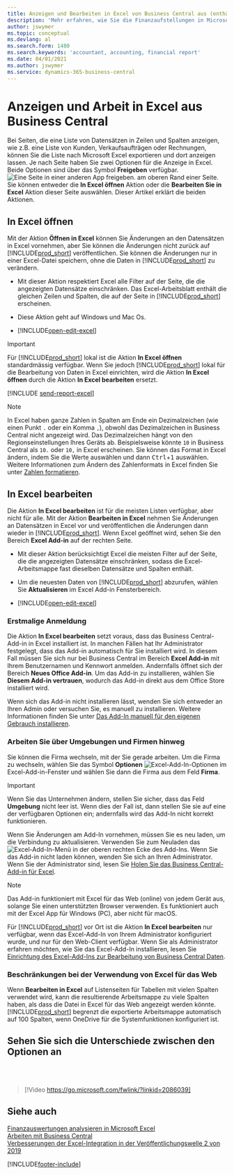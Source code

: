 ```yaml
---
title: Anzeigen und Bearbeiten in Excel von Business Central aus (enthält ein Video)
description: 'Mehr erfahren, wie Sie die Finanzaufstellungen in Microsoft Excel von  Business Central für eine Analyse der Daten öffnen können.'
author: jswymer
ms.topic: conceptual
ms.devlang: al
ms.search.form: 1480
ms.search.keywords: 'accountant, accounting, financial report'
ms.date: 04/01/2021
ms.author: jswymer
ms.service: dynamics-365-business-central
---
```

# <a name="viewing-and-editing-in-excel-from-business-central"></a>Anzeigen und Arbeit in Excel aus Business Central

Bei Seiten, die eine Liste von Datensätzen in Zeilen und Spalten anzeigen, wie z.B. eine Liste von Kunden, Verkaufsaufträgen oder Rechnungen, können Sie die Liste nach Microsoft Excel exportieren und dort anzeigen lassen. Je nach Seite haben Sie zwei Optionen für die Anzeige in Excel. Beide Optionen sind über das Symbol **Freigeben** verfügbar. ![Eine Seite in einer anderen App freigeben.](media/share-icon.png) am oberen Rand einer Seite. Sie können entweder die **In Excel öffnen** Aktion oder die **Bearbeiten Sie in Excel** Aktion dieser Seite auswählen. Dieser Artikel erklärt die beiden Aktionen.

## <a name="open-in-excel"></a>In Excel öffnen

Mit der Aktion **Öffnen in Excel** können Sie Änderungen an den Datensätzen in Excel vornehmen, aber Sie können die Änderungen nicht zurück auf [!INCLUDE[prod_short](includes/prod_short.md)] veröffentlichen. Sie können die Änderungen nur in einer Excel-Datei speichern, ohne die Daten in [!INCLUDE[prod_short](includes/prod_short.md)] zu verändern.

- Mit dieser Aktion respektiert Excel alle Filter auf der Seite, die die angezeigten Datensätze einschränken. Das Excel-Arbeitsblatt enthält die gleichen Zeilen und Spalten, die auf der Seite in [!INCLUDE[prod_short](includes/prod_short.md)] erscheinen.

- Diese Aktion geht auf Windows und Mac Os.
- [!INCLUDE[open-edit-excel](includes/open-and-edit-excel.md)]

> [!IMPORTANT]
> Für [!INCLUDE[prod_short](includes/prod_short.md)] lokal ist die Aktion **In Excel öffnen** standardmässig verfügbar. Wenn Sie jedoch [!INCLUDE[prod_short](includes/prod_short.md)] lokal für die Bearbeitung von Daten in Excel einrichten, wird die Aktion **In Excel öffnen** durch die Aktion **In Excel bearbeiten** ersetzt.

[!INCLUDE [send-report-excel](includes/send-report-excel.md)] 

> [!NOTE]
> In Excel haben ganze Zahlen in Spalten am Ende ein Dezimalzeichen (wie einen Punkt `.` oder ein Komma `,`), obwohl das Dezimalzeichen in Business Central nicht angezeigt wird. Das Dezimalzeichen hängt von den Regionseinstellungen Ihres Geräts ab. Beispielsweise könnte `10` in Business Central als `10.` oder `10,` in Excel erscheinen. Sie können das Format in Excel ändern, indem Sie die Werte auswählen und dann <kbd>Ctrl</kbd>+<kbd>1</kbd> auswählen. Weitere Informationen zum Ändern des Zahlenformats in Excel finden Sie unter [Zahlen formatieren](https://support.microsoft.com/office/format-numbers-f27f865b-2dc5-4970-b289-5286be8b994a).


## <a name="edit-in-excel"></a>In Excel bearbeiten

Die Aktion **In Excel bearbeiten** ist für die meisten Listen verfügbar, aber nicht für alle. Mit der Aktion **Bearbeiten in Excel** nehmen Sie Änderungen an Datensätzen in Excel vor und veröffentlichen die Änderungen dann wieder in [!INCLUDE[prod_short](includes/prod_short.md)]. Wenn Excel geöffnet wird, sehen Sie den Bereich **Excel Add-in** auf der rechten Seite.

- Mit dieser Aktion berücksichtigt Excel die meisten Filter auf der Seite, die die angezeigten Datensätze einschränken, sodass die Excel-Arbeitsmappe fast dieselben Datensätze und Spalten enthält.

- Um die neuesten Daten von [!INCLUDE[prod_short](includes/prod_short.md)] abzurufen, wählen Sie **Aktualisieren** im Excel Add-in Fensterbereich.
- [!INCLUDE[open-edit-excel](includes/open-and-edit-excel.md)]

### <a name="first-time-sign-in"></a>Erstmalige Anmeldung

Die Aktion **In Excel bearbeiten** setzt voraus, dass das Business Central-Add-in in Excel installiert ist. In manchen Fällen hat Ihr Administrator festgelegt, dass das Add-in automatisch für Sie installiert wird. In diesem Fall müssen Sie sich nur bei Business Central im Bereich **Excel Add-in** mit Ihrem Benutzernamen und Kennwort anmelden. Andernfalls öffnet sich der Bereich **Neues Office Add-in**. Um das Add-in zu installieren, wählen Sie **Diesem Add-in vertrauen**, wodurch das Add-in direkt aus dem Office Store installiert wird.

Wenn sich das Add-in nicht installieren lässt, wenden Sie sich entweder an Ihren Admin oder versuchen Sie, es manuell zu installieren. Weitere Informationen finden Sie unter [Das Add-In manuell für den eigenen Gebrauch installieren](admin-deploy-excel-addin.md#install).

### <a name="work-across-environments-and-companies"></a>Arbeiten Sie über Umgebungen und Firmen hinweg

Sie können die Firma wechseln, mit der Sie gerade arbeiten. Um die Firma zu wechseln, wählen Sie das Symbol **Optionen** ![Excel-Add-In-Optionen](media/cogwheel.png "Excel-Add-In-Optionen") im Excel-Add-in-Fenster und wählen Sie dann die Firma aus dem Feld **Firma**.  

> [!IMPORTANT]
> Wenn Sie das Unternehmen ändern, stellen Sie sicher, dass das Feld **Umgebung** nicht leer ist. Wenn dies der Fall ist, dann stellen Sie sie auf eine der verfügbaren Optionen ein; andernfalls wird das Add-In nicht korrekt funktionieren.  

Wenn Sie Änderungen am Add-In vornehmen, müssen Sie es neu laden, um die Verbindung zu aktualisieren. Verwenden Sie zum Neuladen das ![Excel-Add-In-Menü](media/excel-addin-menu.png "Excel-Add-In-Menü") in der oberen rechten Ecke des Add-Ins. Wenn Sie das Add-in nicht laden können, wenden Sie sich an Ihren Administrator. Wenn Sie der Administrator sind, lesen Sie [Holen Sie das Business Central-Add-in für Excel](admin-deploy-excel-addin.md).

> [!NOTE]
> Das Add-in funktioniert mit Excel für das Web (online) von jedem Gerät aus, solange Sie einen unterstützten Browser verwenden. Es funktioniert auch mit der Excel App für Windows (PC), aber nicht für macOS.
>
> Für [!INCLUDE[prod_short](includes/prod_short.md)] vor Ort ist die Aktion **In Excel bearbeiten** nur verfügbar, wenn das Excel-Add-In von Ihrem Administrator konfiguriert wurde, und nur für den Web-Client verfügbar. Wenn Sie als Administrator erfahren möchten, wie Sie das Excel-Add-In installieren, lesen Sie [Einrichtung des Excel-Add-Ins zur Bearbeitung von Business Central Daten](/dynamics365/business-central/dev-itpro/administration/configuring-excel-addin).

### <a name="limits-when-using-excel-for-the-web"></a>Beschränkungen bei der Verwendung von Excel für das Web

Wenn **Bearbeiten in Excel** auf Listenseiten für Tabellen mit vielen Spalten verwendet wird, kann die resultierende Arbeitsmappe zu viele Spalten haben, als dass die Datei in Excel für das Web angezeigt werden könnte. [!INCLUDE[prod_short](includes/prod_short.md)] begrenzt die exportierte Arbeitsmappe automatisch auf 100 Spalten, wenn OneDrive für die Systemfunktionen konfiguriert ist. 

## <a name="see-the-differences-between-the-options"></a>Sehen Sie sich die Unterschiede zwischen den Optionen an
<br><br>  

> [!Video https://go.microsoft.com/fwlink/?linkid=2086039]

## <a name="see-also"></a>Siehe auch

[Finanzauswertungen analysieren in Microsoft Excel](finance-analyze-excel.md)  
[Arbeiten mit Business Central](ui-work-product.md)  
[Verbesserungen der Excel-Integration in der Veröffentlichungswelle 2 von 2019](/dynamics365-release-plan/2019wave2/dynamics365-business-central/enhancements-excel-integration)  


[!INCLUDE[footer-include](includes/footer-banner.md)]
